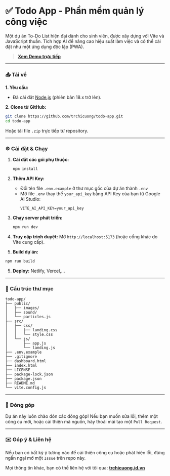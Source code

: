 # ✅ Todo App - Phần mềm quản lý công việc

Một dự án To-Do List hiện đại dành cho sinh viên, được xây dựng với Vite và JavaScript thuần. Tích hợp AI để nâng cao hiệu suất làm việc và có thể cài đặt như một ứng dụng độc lập (PWA).

> **[Xem Demo trực tiếp](https://todo.trchicuong.id.vn/)**

---

### 📥 Tải về

**1. Yêu cầu:**
* Đã cài đặt [Node.js](https://nodejs.org/) (phiên bản 18.x trở lên).

**2. Clone từ GitHub:**
```bash
git clone https://github.com/trchicuong/todo-app.git
cd todo-app
```
Hoặc tải file `.zip` trực tiếp từ repository.

---

### ⚙️ Cài đặt & Chạy

1.  **Cài đặt các gói phụ thuộc:**
    ```bash
    npm install
    ```

2.  **Thêm API Key:**
    - Đổi tên file `.env.example` ở thư mục gốc của dự án thành `.env`
    - Mở file `.env` thay thế `your_api_key` bằng API Key của bạn từ Google AI Studio:
      ```
      VITE_AI_API_KEY=your_api_key
      ```

3.  **Chạy server phát triển:**
    ```bash
    npm run dev
    ```

4.  **Truy cập trình duyệt:**
    Mở `http://localhost:5173` (hoặc cổng khác do Vite cung cấp).

5.  **Build dự án:**
```bash
npm run build
```

5.  **Deploy:**
Netlify, Vercel,...

---

### 📁 Cấu trúc thư mục

```
todo-app/
├── public/
│   ├── images/
│   ├── sound/
│   └── particles.js
├── src/
│   ├── css/
│   │   ├── landing.css
│   │   └── style.css
│   └── js/
│       ├── app.js
│       └── landing.js
├── .env.example
├── .gitignore
├── dashboard.html
├── index.html
├── LICENSE
├── package-lock.json
├── package.json
├── README.md
└── vite.config.js
```
---

### 🤝 Đóng góp

Dự án này luôn chào đón các đóng góp! Nếu bạn muốn sửa lỗi, thêm một công cụ mới, hoặc cải thiện mã nguồn, hãy thoải mái tạo một `Pull Request`.

---

### ✉️ Góp ý & Liên hệ

Nếu bạn có bất kỳ ý tưởng nào để cải thiện công cụ hoặc phát hiện lỗi, đừng ngần ngại mở một `Issue` trên repo này.

Mọi thông tin khác, bạn có thể liên hệ với tôi qua:
[**trchicuong.id.vn**](https://trchicuong.id.vn/)